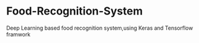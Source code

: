 # Food-Recognition-System
Deep Learning based food recognition system,using Keras and Tensorflow framwork
